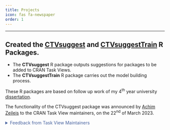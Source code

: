 ```yaml
---
title: Projects
icon: fas fa-newspaper
order: 1
---
```


***

## Created the [CTVsuggest](https://dylandijk.github.io/CTVsuggest/) and [CTVsuggestTrain](https://dylandijk.github.io/CTVsuggestTrain/) R Packages.  
  - The **CTVsuggest** R package outputs suggestions for packages to be added to CRAN Task Views.
  - The **CTVsuggestTrain** R package carries out the model building process.

  These R packages are based on follow up work of my 4<sup>th</sup> year university [dissertation](https://dylandijk.github.io/assets/pdf/Dissertation.pdf).

  The functionality of the CTVsuggest package was announced by [Achim Zeileis](https://www.zeileis.org/) to the CRAN Task View maintainers, on the 22<sup>nd</sup> of March 2023.
   <details>

  <summary markdown="span" style="color:#4863A0">Feedback from Task View Maintainers</summary>
<div markdown="1">

  **Michael Dewey**, maintainer of the [MetaAnalysis](https://github.com/cran-task-views/MetaAnalysis) Task View, wrote:

  > "Just for your info of the top twenty for MetaAnalysis five 
  were definitely relevant and all occurred in the top ten. 
  At least three of these have been in the CTV at some point 
  but fallen off CRAN and then come back. It also found two 
  more which I think are of peripheral relevance. I will 
  have a think about them."

  These two commits were made: [Commit 1](https://github.com/cran-task-views/MetaAnalysis/commit/f088a31930fee9df30979ad89a372a9e187d1ad7) and [Commit 2](https://github.com/cran-task-views/MetaAnalysis/commit/223e53f521ed7af137de5a745f9a9dfcab1e565a) afte the package announcement.

  ***

  **Bill Denney**, maintainer of the [Pharmacokinetics](https://github.com/cran-task-views/Pharmacokinetics) Task View, wrote:

  > "Thanks for the package.  I just updated the Pharmacokinetics CTV using it,
and it provided a list of several more packages that I was not aware of."

A [commit](https://github.com/cran-task-views/Pharmacokinetics/commit/f841bfaa399e211edca71fdffee973b3ff5c5acc) was made.

  ***
  Further examples CTVsuggest being used for Task View maintenance:
  - [Commit](https://github.com/cran-task-views/ChemPhys/commit/05f4fe0d35f0e01ad11ebfe793fd8174dccb376f) titled: "many adds, including many from CTVsuggest" was made in the [ChemPhys](https://github.com/cran-task-views/ChemPhys/commit/05f4fe0d35f0e01ad11ebfe793fd8174dccb376f) Task View.
  - Commits made in Omics Task View: [1](https://github.com/cran-task-views/MissingData/commit/aa7f5b98069babaaceea4dc0a12642da2440011c), [2](https://github.com/cran-task-views/MissingData/commit/ec67663a91bae4a3d1afb8a8a38363ebee3b0144), [3](https://github.com/cran-task-views/MissingData/commit/66bc1e0a2ca65a42e5f677862e2eefa4bef7fc33).
  - In the [Distributions](https://github.com/cran-task-views/Distributions) Task View, CTVsuggest has been [added to the workflow](https://github.com/cran-task-views/Distributions/commit/6439439cc76eee9d59065824c2607e8efb6c111c)
  - [Issue](https://github.com/cran-task-views/Hydrology/issues/141#issue-1702686855) in the Hydrology Task View agreeing with CTVsuggest suggestions.

</div>
</details>
